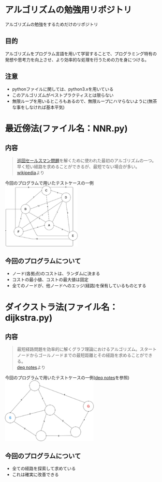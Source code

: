 # アルゴリズムの勉強用リポジトリ
アルゴリズムの勉強をするためだけのリポジトリ

## 目的
アルゴリズムをプログラム言語を用いて学習することで、プログラミング特有の発想や思考力を向上させ、より効率的な処理を行うための力を身につける。

## 注意

- pythonファイルに関しては、python3.xを用いている
- このアルゴリズムがベストプラクティスとは限らない
- 無限ループを用いるところもあるので、無限ループにハマらないように(無茶な事をしなければ基本平気)

# 最近傍法(ファイル名：NNR.py)

## 内容

> [巡回セールスマン問題](https://ja.wikipedia.org/wiki/%E5%B7%A1%E5%9B%9E%E3%82%BB%E3%83%BC%E3%83%AB%E3%82%B9%E3%83%9E%E3%83%B3%E5%95%8F%E9%A1%8C)を解くために使われた最初のアルゴリズムの一つ。早く短い経路を求めることができるが、最短でない場合が多い。<br>
[wikipedia](https://ja.wikipedia.org/wiki/%E6%9C%80%E8%BF%91%E5%82%8D%E6%B3%95)より

今回のプログラムで用いたテストケースの一例<br>
<img src="https://github.com/poyuaki/study_algorithm/blob/images/%E3%82%BB%E3%83%BC%E3%83%AB%E3%82%B9%E3%83%9E%E3%83%B3.jpg" alt="巡回セールスマン問題" height="200">

## 今回のプログラムについて

- ノード(各拠点)のコストは、ランダムに決まる
- コストの最小値、コストの最大値は固定
- 全てのノードが、他ノードへのエッジ(経路)を保有しているものとする

# ダイクストラ法(ファイル名：dijkstra.py)

## 内容

> 最短経路問題を効率的に解くグラフ理論におけるアルゴリズム。スタートノードからゴールノードまでの最短距離とその経路を求めることができる。<br>
[deq notes](http://www.deqnotes.net/acmicpc/dijkstra/)より

今回のプログラムで用いたテストケースの一例([deq notes](http://www.deqnotes.net/acmicpc/dijkstra/)を参照)<br>
<img src="https://github.com/poyuaki/study_algorithm/blob/images/%E3%83%80%E3%82%A4%E3%82%AF%E3%82%B9%E3%83%88%E3%83%A9.jpg" alt="グラフ理論" height="200">

## 今回のプログラムについて

- 全ての経路を探索して求めている
- これは確実に改善できる
